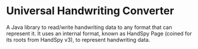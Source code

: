 # Universal Handwriting Converter

A Java library to read/write handwriting data to any format that can represent
it. It uses an internal format, known as HandSpy Page (coined for its roots
from HandSpy v3), to represent handwriting data.


